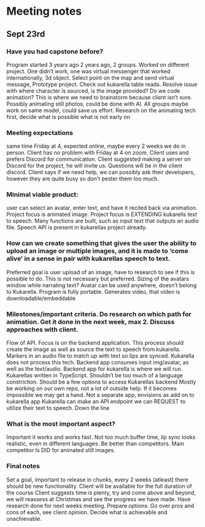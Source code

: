 # Meeting notes
## Sept 23rd

### Have you had capstone before?
Program started 3 years ago
2 years ago, 2 groups. Worked on different project. One didn’t work, one was virtual messenger that worked internationally, 3d object. Select point on the map and send virtual message, Prototype project. Check out kukarella table reads. Resolve issue with where character is sourced, is the image provided? Do we code animation? This is where we need to brainstorm because client isn’t sure. Possibly animating still photos, could be done with AI. All groups maybe work on same model, could save us effort. Research on the animating tech first, decide what is possible what is not early on
### Meeting expectations
same time Friday at 4, expected online, maybe every 2 weeks we do in person. Client has no problem with Friday at 4 on zoom. Client uses and prefers Discord for communication. Client suggested making a server on Discord for the project, he will invite us. Questions will be in the client discord. Client says if we need help, we can possibly ask their developers, however they are quite busy so don’t pester them too much.
### Minimal viable product: 
user can select an avatar, enter text, and have it recited back via animation. Project focus is animated image. Project focus is EXTENDING kukarells text to speech. Many functions are built, such as input text that outputs an audio file. Speech API is present in kukarellas project already.
### How can we create something that gives the user the ability to upload an image or multiple images, and it is made to ‘come alive’ in a sense in pair with kukarellas speech to text.
Preferred goal is user upload of an image, have to research to see if this is possible to do. This is not necessary but preferred.
Sizing of the avatars window while narrating text?
Avatar can be used anywhere, doesn’t belong to Kukarella.
Program is fully portable. Generates video, that video is downloadable/embeddable
### Milestones/important criteria. Do research on which path for animation. Get it done in the next week, max 2. Discuss approaches with client.
Flow of API. Focus is on the backend application. This process should create the image as well as source the text to speech from kukarella. 
Markers in an audio file to match up with text so lips are synced. Kukarella does not process this tech.
Backend app consumes input img/avatar, as well as the text/audio.
Backend app for kukarella is where we will run. Kukarellas written in TypeScript.
Shouldn’t be too much of a language constriction. Should be a few options to access Kukarellas backend
Mostly be working on our own repo, not a lot of outside help. If it becomes impossible we may get a hand.
Not a separate app, envisions as add on to kukarella app
Kukarella can make an API endpoint we can REQUEST to utilize their text to speech. Down the line
### What is the most important aspect? 
Important it works and works fast. Not too much buffer time, lip sync looks realistic, even in different languages. Be better than competitors. Main competitor Is DID for animated still images. 

### Final notes
Set a goal, important to release in chunks, every 2 weeks (atleast) there should be new functionality.
Client will be available for the full duration of the course
Client suggests time is plenty, try and come above and beyond, we will reassess at Christmas and see the progress we have made.
Have research done for next weeks meeting. Prepare options. Go over pros and cons of each, see client opinion. Decide what is achievable and unachievable.


